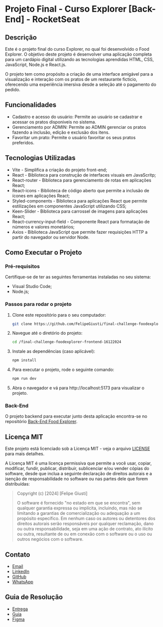 # Projeto Final - Curso Explorer [Back-End] - RocketSeat

## Descrição

Este é o projeto final do curso Explorer, no qual foi desenvolvido o Food Explorer. O objetivo deste projeto é desenvolver uma aplicação completa para um cardápio digital utilizando as tecnologias aprendidas HTML, CSS, JavaScript, Node.js e React.js.

O projeto tem como propósito a criação de uma interface amigável para a visualização e interação com os pratos de um restaurante ficticio, oferecendo uma experiência imersiva desde a seleção até o pagamento do pedido.

## Funcionalidades

- Cadastro e acesso do usuário: Permite ao usuário se cadastrar e acessar os pratos disponiveis no sistema.
- Gerenciamento por ADMIN: Permite ao ADMIN gerenciar os pratos fazendo a inclusão, edição e exclusão dos itens.
- Favoritar um prato: Permite o usuário favoritar os seus pratos preferidos.

## Tecnologias Utilizadas

- Vite - Simplifica a criação do projeto front-end;
- React - Biblioteca para construção de interfaces visuais em JavaScritp;
- React-router - Biblioteca para gerenciamento de rotas em aplicações React;
- React-icons - Biblioteca de código aberto que permite a inclusão de ícones em aplicações React;
- Styled-components - Biblioteca para aplicações React que permite estilizações em componentes JavaScript utilizando CSS;
- Keen-Slider - Biblioteca para carrossel de imagens para aplicações React;
- React-currency-input-field - Componente React para formatação de números e valores monetários;
- Axios - Biblioteca JavaScript que permite fazer requisições HTTP a partir do navegador ou servidor Node.

## Como Executar o Projeto

### Pré-requisitos

Certifique-se de ter as seguintes ferramentas instaladas no seu sistema:

- Visual Studio Code;
- Node.js;

### Passos para rodar o projeto

1. Clone este repositório para o seu computador:

   ```bash
   git clone https://github.com/FelipeGiusti/final-challenge-foodexplorer-frontend-16122024.git
   ```
2. Navegue até o diretório do projeto:
    ```bash
    cd /final-challenge-foodexplorer-frontend-16122024
    ```

3. Instale as dependências (caso aplicável):
    ```bash
    npm install
    ```

4. Para executar o projeto, rode o seguinte comando:
    ```bash
    npm run dev
    ```

5. Abra o navegador e vá para http://localhost:5173 para visualizar o projeto.

### Back-End
O projeto backend para executar junto desta aplicação encontra-se no repositório [Back-End Food Explorer]().

## Licença MIT

Este projeto está licenciado sob a Licença MIT - veja o arquivo [LICENSE](./LICENSE) para mais detalhes.

A Licença MIT é uma licença permissiva que permite a você usar, copiar, modificar, fundir, publicar, distribuir, sublicenciar e/ou vender cópias do software, desde que inclua a seguinte declaração de direitos autorais e a isenção de responsabilidade no software ou nas partes dele que forem distribuídas:

> Copyright (c) [2024] [Felipe Giusti]
> 
> O software é fornecido "no estado em que se encontra", sem qualquer garantia expressa ou implícita, incluindo, mas não se limitando a garantias de comercialização ou adequação a um propósito específico. Em nenhum caso os autores ou detentores dos direitos autorais serão responsáveis por qualquer reclamação, dano ou outra responsabilidade, seja em uma ação de contrato, ato ilícito ou outra, resultante de ou em conexão com o software ou o uso ou outros negócios com o software.


## Contato
 - [Email](felipeegiusti@gmail.com)
 - [LinkedIn](in/felipegiusti2806)
 - [GitHub](https://github.com/felipegiusti)
 - [WhatsApp](https://wa.me/5544997720625?text=Ol%C3%A1%2C%20vi%20seu%20projeto%20Food%20Explorer%20no%20LinkedIn!)

## Guia de Resolução
 - [Entrega](https://app.rocketseat.com.br/explorer/final-challenge)
 - [Guia](https://efficient-sloth-d85.notion.site/Guia-de-resolu-o-do-desafio-final-do-Explorer-v2-b38a81fe7cb5486e9e3fa600da5b3390?pvs=4)
 - [Figma](https://www.figma.com/community/file/1196874589259687769)

